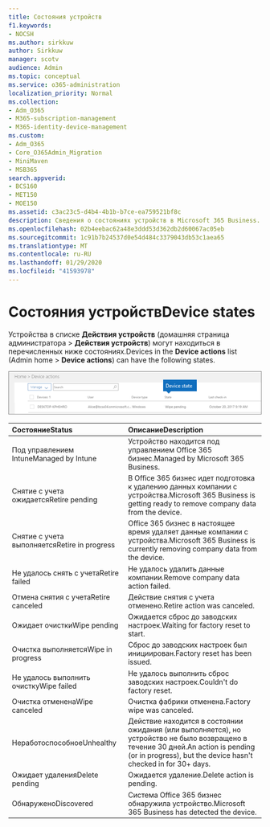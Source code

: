 ```yaml
---
title: Состояния устройств
f1.keywords:
- NOCSH
ms.author: sirkkuw
author: Sirkkuw
manager: scotv
audience: Admin
ms.topic: conceptual
ms.service: o365-administration
localization_priority: Normal
ms.collection:
- Adm_O365
- M365-subscription-management
- M365-identity-device-management
ms.custom:
- Adm_O365
- Core_O365Admin_Migration
- MiniMaven
- MSB365
search.appverid:
- BCS160
- MET150
- MOE150
ms.assetid: c3ac23c5-d4b4-4b1b-b7ce-ea759521bf8c
description: Сведения о состояниях устройств в Microsoft 365 Business.
ms.openlocfilehash: 02b4eebac62a48e3ddd53d362db2d60067ac05eb
ms.sourcegitcommit: 1c91b7b24537d0e54d484c3379043db53c1aea65
ms.translationtype: MT
ms.contentlocale: ru-RU
ms.lasthandoff: 01/29/2020
ms.locfileid: "41593978"
---
```

# <a name="device-states"></a><span data-ttu-id="9d31d-103">Состояния устройств</span><span class="sxs-lookup"><span data-stu-id="9d31d-103">Device states</span></span>

<span data-ttu-id="9d31d-104">Устройства в списке **Действия устройств** (домашняя страница администратора \> **Действия устройств**) могут находиться в перечисленных ниже состояниях.</span><span class="sxs-lookup"><span data-stu-id="9d31d-104">Devices in the **Device actions** list (Admin home \> **Device actions**) can have the following states.</span></span>
  
![In the Device actions list, you can see the Devices states.](media/a621c47e-45d9-4e1a-beb9-c03254d40c1d.png)
  
|<span data-ttu-id="9d31d-106">**Состояние**</span><span class="sxs-lookup"><span data-stu-id="9d31d-106">**Status**</span></span>|<span data-ttu-id="9d31d-107">**Описание**</span><span class="sxs-lookup"><span data-stu-id="9d31d-107">**Description**</span></span>|
|:-----|:-----|
|<span data-ttu-id="9d31d-108">Под управлением Intune</span><span class="sxs-lookup"><span data-stu-id="9d31d-108">Managed by Intune</span></span>  <br/> |<span data-ttu-id="9d31d-109">Устройство находится под управлением Office 365 бизнес.</span><span class="sxs-lookup"><span data-stu-id="9d31d-109">Managed by Microsoft 365 Business.</span></span>  <br/> |
|<span data-ttu-id="9d31d-110">Снятие с учета ожидается</span><span class="sxs-lookup"><span data-stu-id="9d31d-110">Retire pending</span></span>  <br/> |<span data-ttu-id="9d31d-111">В Office 365 бизнес идет подготовка к удалению данных компании с устройства.</span><span class="sxs-lookup"><span data-stu-id="9d31d-111">Microsoft 365 Business is getting ready to remove company data from the device.</span></span>  <br/> |
|<span data-ttu-id="9d31d-112">Снятие с учета выполняется</span><span class="sxs-lookup"><span data-stu-id="9d31d-112">Retire in progress</span></span>  <br/> |<span data-ttu-id="9d31d-113">Office 365 бизнес в настоящее время удаляет данные компании с устройства.</span><span class="sxs-lookup"><span data-stu-id="9d31d-113">Microsoft 365 Business is currently removing company data from the device.</span></span>  <br/> |
|<span data-ttu-id="9d31d-114">Не удалось снять с учета</span><span class="sxs-lookup"><span data-stu-id="9d31d-114">Retire failed</span></span>  <br/> | <span data-ttu-id="9d31d-115">Не удалось удалить данные компании.</span><span class="sxs-lookup"><span data-stu-id="9d31d-115">Remove company data action failed.</span></span>  <br/> |
|<span data-ttu-id="9d31d-116">Отмена снятия с учета</span><span class="sxs-lookup"><span data-stu-id="9d31d-116">Retire canceled</span></span>  <br/> |<span data-ttu-id="9d31d-117">Действие снятия с учета отменено.</span><span class="sxs-lookup"><span data-stu-id="9d31d-117">Retire action was canceled.</span></span>  <br/> |
|<span data-ttu-id="9d31d-118">Ожидает очистки</span><span class="sxs-lookup"><span data-stu-id="9d31d-118">Wipe pending</span></span>  <br/> |<span data-ttu-id="9d31d-119">Ожидается сброс до заводских настроек.</span><span class="sxs-lookup"><span data-stu-id="9d31d-119">Waiting for factory reset to start.</span></span>  <br/> |
|<span data-ttu-id="9d31d-120">Очистка выполняется</span><span class="sxs-lookup"><span data-stu-id="9d31d-120">Wipe in progress</span></span>  <br/> |<span data-ttu-id="9d31d-121">Сброс до заводских настроек был инициирован.</span><span class="sxs-lookup"><span data-stu-id="9d31d-121">Factory reset has been issued.</span></span>  <br/> |
|<span data-ttu-id="9d31d-122">Не удалось выполнить очистку</span><span class="sxs-lookup"><span data-stu-id="9d31d-122">Wipe failed</span></span>  <br/> |<span data-ttu-id="9d31d-123">Не удалось выполнить сброс заводских настроек.</span><span class="sxs-lookup"><span data-stu-id="9d31d-123">Couldn't do factory reset.</span></span>  <br/> |
|<span data-ttu-id="9d31d-124">Очистка отменена</span><span class="sxs-lookup"><span data-stu-id="9d31d-124">Wipe canceled</span></span>  <br/> |<span data-ttu-id="9d31d-125">Очистка фабрики отменена.</span><span class="sxs-lookup"><span data-stu-id="9d31d-125">Factory wipe was canceled.</span></span>  <br/> |
|<span data-ttu-id="9d31d-126">Неработоспособное</span><span class="sxs-lookup"><span data-stu-id="9d31d-126">Unhealthy</span></span>  <br/> |<span data-ttu-id="9d31d-127">Действие находится в состоянии ожидания (или выполняется), но устройство не было возвращено в течение 30 дней.</span><span class="sxs-lookup"><span data-stu-id="9d31d-127">An action is pending (or in progress), but the device hasn't checked in for 30+ days.</span></span>  <br/> |
|<span data-ttu-id="9d31d-128">Ожидает удаления</span><span class="sxs-lookup"><span data-stu-id="9d31d-128">Delete pending</span></span>  <br/> |<span data-ttu-id="9d31d-129">Ожидается удаление.</span><span class="sxs-lookup"><span data-stu-id="9d31d-129">Delete action is pending.</span></span>  <br/> |
|<span data-ttu-id="9d31d-130">Обнаружено</span><span class="sxs-lookup"><span data-stu-id="9d31d-130">Discovered</span></span>  <br/> |<span data-ttu-id="9d31d-131">Система Office 365 бизнес обнаружила устройство.</span><span class="sxs-lookup"><span data-stu-id="9d31d-131">Microsoft 365 Business has detected the device.</span></span>  <br/> |
   
